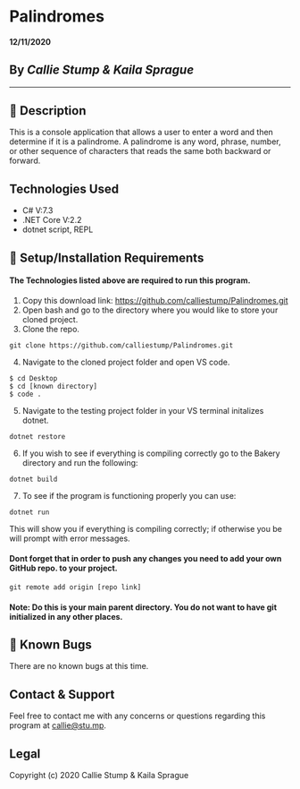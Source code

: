 # Palindromes
#### **12/11/2020**

## By _Callie Stump & Kaila Sprague_
---
## 🚩 **Description**
This is a console application that allows a user to enter a word and then determine if it is a palindrome. A palindrome is any word, phrase, number, or other sequence of characters that reads the same both backward or forward.

## **Technologies Used**
* C# V:7.3
* .NET Core V:2.2
* dotnet script, REPL

## 🔧 **Setup/Installation Requirements**
#### The Technologies listed above are required to run this program.
1. Copy this download link: https://github.com/calliestump/Palindromes.git
2. Open bash and go to the directory where you would like to store your cloned project.
3. Clone the repo.
```
git clone https://github.com/calliestump/Palindromes.git
```
4. Navigate to the cloned project folder and open VS code.
```
$ cd Desktop
$ cd [known directory]
$ code .
```
5. Navigate to the testing project folder in your VS terminal initalizes dotnet.
```
dotnet restore
```
6. If you wish to see if everything is compiling correctly go to the Bakery directory and run the following:
```
dotnet build
```
7. To see if the program is functioning properly you can use:
```
dotnet run
```
This will show you if everything is compiling correctly; if otherwise you be will prompt with error messages.

#### Dont forget that in order to push any changes you need to add your own GitHub repo. to your project.
```
git remote add origin [repo link]
```
#### Note: Do this is your main parent directory. You do not want to have git initialized in any other places.

## 🐛 Known Bugs
There are no known bugs at this time.
## Contact & Support
Feel free to contact me with any concerns or questions regarding this program at callie@stu.mp.
## Legal
Copyright (c) 2020 Callie Stump & Kaila Sprague
